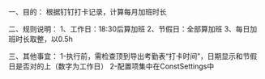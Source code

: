 一、目的：
    根据钉钉打卡记录，计算每月加班时长

二、规则说明：
    1、工作日：18:30后算加班
    2、节假日：全部算加班
    3、每日加班时长取整，以0.5h

三、其他事宜：
    1-执行前，需检查顶到导出考勤表“打卡时间”，日期显示和节假日是否对的上（数字为工作日）
    2-配置项集中在ConstSettings中
